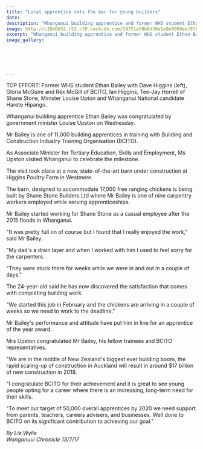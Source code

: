 ```yaml
---
title: "Local apprentice sets the bar for young builders"
date: 
description: "Whanganui building apprentice and former WHS student Ethan Bailey was congratulated by government minister Louise Upston on Wednesday..."
image: http://c1940652.r52.cf0.rackcdn.com/59751ef8b8d39a1a9e0009ee/Ethan-Bailey-ex.jpg
excerpt: "Whanganui building apprentice and former WHS student Ethan Bailey was congratulated by government minister Louise Upston on Wednesday."
image_gallery:
    
    
    
    
    
---
```


<p>TOP EFFORT: Former WHS student&nbsp;Ethan Bailey with Dave Higgins (left), Gloria McGuire and Rex McGill of BCITO, Ian Higgins, Tee-Jay Horrell of Shane Stone, Minister Louise Upton and Whanganui National candidate Harete Hipango.</p>
<p class="element element-paragraph">Whanganui building apprentice Ethan Bailey was congratulated by government minister Louise Upston on Wednesday.</p>
<p class="element element-paragraph">Mr Bailey is one of 11,000 building apprentices in training with Building and Construction Industry Training Organisation (BCITO).</p>
<p class="element element-paragraph">As Associate Minister for Tertiary Education, Skills and Employment, Ms Upston visited Whanganui to celebrate the milestone.</p>
<p class="element element-paragraph">The visit took place at a new, state-of-the-art barn under construction at Higgins Poultry Farm in Westmere.</p>
<p class="element element-paragraph">The barn, designed to accommodate 17,000 free ranging chickens is being built by Shane Stone Builders Ltd where Mr Bailey is one of nine carpentry workers employed while serving apprenticeships.</p>
<p class="element element-paragraph">Mr Bailey started working for Shane Stone as a casual employee after the 2015 floods in Whanganui.</p>
<p class="element element-paragraph">"It was pretty full on of course but I found that I really enjoyed the work," said Mr Bailey.</p>
<p class="element element-paragraph">"My dad's a drain layer and when I worked with him I used to feel sorry for the carpenters.</p>
<p class="element element-paragraph">"They were stuck there for weeks while we were in and out in a couple of days."</p>
<p class="element element-paragraph">The 24-year-old said he has now discovered the satisfaction that comes with completing building work.</p>
<p class="element element-paragraph">"We started this job in February and the chickens are arriving in a couple of weeks so we need to work to the deadline."</p>
<p class="element element-paragraph">Mr Bailey's performance and attitude have put him in line for an apprentice of the year award.</p>
<p class="element element-paragraph">Mrs Upston congratulated Mr Bailey, his fellow trainees and BCITO representatives.</p>
<p class="element element-paragraph">"We are in the middle of New Zealand's biggest ever building boom, the rapid scaling-up of construction in Auckland will result in around $17 billion of new construction in 2018.</p>
<p class="element element-paragraph">"I congratulate BCITO for their achievement and it is great to see young people opting for a career where there is an increasing, long-term need for their skills.</p>
<p class="element element-paragraph">"To meet our target of 50,000 overall apprentices by 2020 we need support from parents, teachers, careers advisers, and businesses. Well done to BCITO on its significant contribution to achieving our goal."</p>
<p class="element element-paragraph"><em>By Liz Wylie</em><br /><em>Wanganuui Chronicle 13/7/17</em></p>

